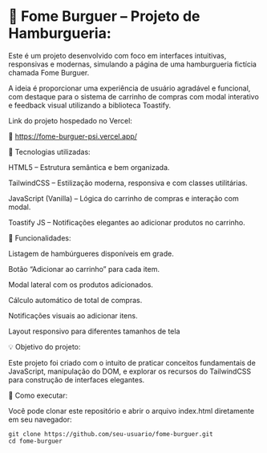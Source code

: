   # 🍔 Fome Burguer – Projeto de Hamburgueria:
  
Este é um projeto desenvolvido com foco em interfaces intuitivas, responsivas e modernas, simulando a página de uma hamburgueria fictícia chamada Fome Burguer.

A ideia é proporcionar uma experiência de usuário agradável e funcional, com destaque para o sistema de carrinho de compras com modal interativo e feedback visual utilizando a biblioteca Toastify.

Link do projeto hospedado no Vercel:

🍔
https://fome-burguer-psi.vercel.app/

🚀 Tecnologias utilizadas:

HTML5 – Estrutura semântica e bem organizada.

TailwindCSS – Estilização moderna, responsiva e com classes utilitárias.

JavaScript (Vanilla) – Lógica do carrinho de compras e interação com modal.

Toastify JS – Notificações elegantes ao adicionar produtos no carrinho.

🛒 Funcionalidades:

Listagem de hambúrgueres disponíveis em grade.

Botão “Adicionar ao carrinho” para cada item.

Modal lateral com os produtos adicionados.

Cálculo automático de total de compras.

Notificações visuais ao adicionar itens.

Layout responsivo para diferentes tamanhos de tela

💡 Objetivo do projeto:

Este projeto foi criado com o intuito de praticar conceitos fundamentais de JavaScript, manipulação do DOM, e explorar os recursos do TailwindCSS para construção de interfaces elegantes.

📂 Como executar:

Você pode clonar este repositório e abrir o arquivo index.html diretamente em seu navegador:

    git clone https://github.com/seu-usuario/fome-burguer.git
    cd fome-burguer
